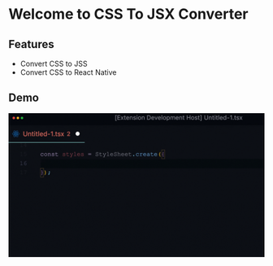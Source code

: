 # Welcome to CSS To JSX Converter

## Features

- Convert CSS to JSS
- Convert CSS to React Native

## Demo

![Demo](./demo.gif)
